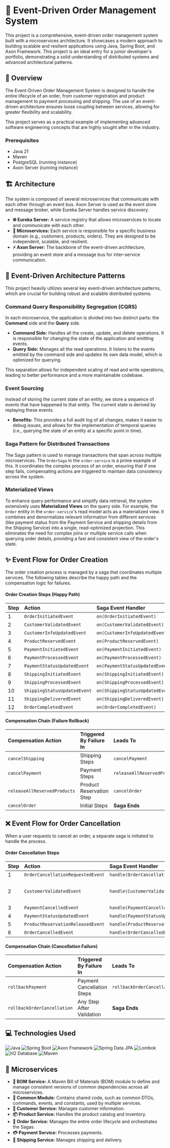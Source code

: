 # 📝 Event-Driven Order Management System

This project is a comprehensive, event-driven order management system built with a microservices architecture. It showcases a modern approach to building scalable and resilient applications using Java, Spring Boot, and Axon Framework. This project is an ideal entry for a junior developer's portfolio, demonstrating a solid understanding of distributed systems and advanced architectural patterns.

## 📜 Overview

The Event-Driven Order Management System is designed to handle the entire lifecycle of an order, from customer registration and product management to payment processing and shipping. The use of an event-driven architecture ensures loose coupling between services, allowing for greater flexibility and scalability.

This project serves as a practical example of implementing advanced software engineering concepts that are highly sought after in the industry.

### Prerequisites

- Java 21
- Maven
- PostgreSQL (running instance)
- Axon Server (running instance)

## 🏗️ Architecture

The system is composed of several microservices that communicate with each other through an event bus. Axon Server is used as the event store and message broker, while Eureka Server handles service discovery.

-   **🌐 Eureka Server:** A service registry that allows microservices to locate and communicate with each other.
-   **🧩 Microservices:** Each service is responsible for a specific business domain (e.g., customers, products, orders). They are designed to be independent, scalable, and resilient.
-   **⚡ Axon Server:** The backbone of the event-driven architecture, providing an event store and a message bus for inter-service communication.

## 🔄 Event-Driven Architecture Patterns

This project heavily utilizes several key event-driven architecture patterns, which are crucial for building robust and scalable distributed systems.

### Command Query Responsibility Segregation (CQRS)

In each microservice, the application is divided into two distinct parts: the **Command** side and the **Query** side.

-   **Command Side:** Handles all the create, update, and delete operations. It is responsible for changing the state of the application and emitting events.
-   **Query Side:** Manages all the read operations. It listens to the events emitted by the command side and updates its own data model, which is optimized for querying.

This separation allows for independent scaling of read and write operations, leading to better performance and a more maintainable codebase.

### Event Sourcing

Instead of storing the current state of an entity, we store a sequence of events that have happened to that entity. The current state is derived by replaying these events.

-   **Benefits:** This provides a full audit log of all changes, makes it easier to debug issues, and allows for the implementation of temporal queries (i.e., querying the state of an entity at a specific point in time).

### Saga Pattern for Distributed Transactions

The Saga pattern is used to manage transactions that span across multiple microservices. The `OrderSaga` in the `order-service` is a prime example of this. It coordinates the complex process of an order, ensuring that if one step fails, compensating actions are triggered to maintain data consistency across the system.

### Materialized Views

To enhance query performance and simplify data retrieval, the system extensively uses **Materialized Views** on the query side. For example, the `Order` entity in the `order-service`'s read model acts as a materialized view. It combines and denormalizes relevant information from different services (like payment status from the Payment Service and shipping details from the Shipping Service) into a single, read-optimized projection. This eliminates the need for complex joins or multiple service calls when querying order details, providing a fast and consistent view of the order's state.

## ✨ Event Flow for Order Creation

The order creation process is managed by a saga that coordinates multiple services. The following tables describe the happy path and the compensation logic for failures.

#### Order Creation Steps (Happy Path)

| Step | Action | Saga Event Handler | On Success | On Failure |
| :--- | :--- | :--- | :--- | :--- |
| 1 | `OrderInitiatedEvent` | `on(OrderInitiatedEvent)` | `ValidateCustomerCommand` | `cancelOrder` |
| 2 | `CustomerValidatedEvent` | `on(CustomerValidatedEvent)` | `UpdateCustomerInfoCommand` | `cancelOrder` |
| 3 | `CustomerInfoUpdatedEvent` | `on(CustomerInfoUpdatedEvent)` | `ReserveProductCommand` | `releaseAllReservedProducts` |
| 4 | `ProductReservedEvent` | `on(ProductReservedEvent)` | `InitiatePaymentCommand` | `releaseAllReservedProducts` |
| 5 | `PaymentInitiatedEvent` | `on(PaymentInitiatedEvent)` | `ProcessPaymentCommand` | `cancelPayment` |
| 6 | `PaymentProcessedEvent` | `on(PaymentProcessedEvent)` | `UpdatePaymentStatusCommand` | `cancelPayment` |
| 7 | `PaymentStatusUpdatedEvent` | `on(PaymentStatusUpdatedEvent)` | `InitiateShippingCommand` | `cancelShipping` |
| 8 | `ShippingInitiatedEvent` | `on(ShippingInitiatedEvent)` | `ProcessShippingCommand` | `cancelShipping` |
| 9 | `ShippingProcessedEvent` | `on(ShippingProcessedEvent)` | `UpdateShippingStatusCommand` | `cancelShipping` |
| 10 | `ShippingStatusUpdatedEvent` | `on(ShippingStatusUpdatedEvent)` | `DeliverShippingCommand` | `cancelShipping` |
| 11 | `ShippingDeliveredEvent` | `on(ShippingDeliveredEvent)` | `CompleteOrderCommand` | `cancelShipping` |
| 12 | `OrderCompletedEvent` | `on(OrderCompletedEvent)` | **Saga Ends** | - |

#### Compensation Chain (Failure Rollback)

| Compensation Action | Triggered By Failure In | Leads To |
| :--- | :--- | :--- |
| `cancelShipping` | Shipping Steps | `cancelPayment` |
| `cancelPayment` | Payment Steps | `releaseAllReservedProducts` |
| `releaseAllReservedProducts`| Product Reservation Step| `cancelOrder` |
| `cancelOrder` | Initial Steps | **Saga Ends** |

## ❌ Event Flow for Order Cancellation

When a user requests to cancel an order, a separate saga is initiated to handle the process.

#### Order Cancellation Steps

| Step | Action | Saga Event Handler | Condition / On Success | On Failure |
| :--- | :--- | :--- | :--- | :--- |
| 1 | `OrderCancellationRequestedEvent` | `handle(OrderCancellationRequestedEvent)` | `ValidateCustomerCommand` | Saga Ends |
| 2 | `CustomerValidatedEvent` | `handle(CustomerValidatedEvent)` | **If paymentId:** `CancelPaymentCommand`<br>**Else:** `ReleaseProductReservationCommand` | Saga Ends |
| 3 | `PaymentCancelledEvent` | `handle(PaymentCancelledEvent)` | `UpdatePaymentStatusCommand` | `rollbackPayment` |
| 4 | `PaymentStatusUpdatedEvent` | `handle(PaymentStatusUpdatedEvent)` | `ReleaseProductReservationCommand` | `rollbackPayment` |
| 5 | `ProductReservationReleasedEvent` | `handle(ProductReservationReleasedEvent)` | `CancelOrderCommand` | `rollbackOrderCancellation` |
| 6 | `OrderCancelledEvent` | `handle(OrderCancelledEvent)` | **Saga Ends** | - |

#### Compensation Chain (Cancellation Failure)

| Compensation Action | Triggered By Failure In | Leads To |
| :--- | :--- | :--- |
| `rollbackPayment` | Payment Cancellation Steps | `rollbackOrderCancellation` |
| `rollbackOrderCancellation`| Any Step After Validation | **Saga Ends** |

## 💻 Technologies Used

![Java](https://img.shields.io/badge/Java-21-blue.svg?style=for-the-badge&logo=openjdk)
![Spring Boot](https://img.shields.io/badge/Spring_Boot-3.x-green.svg?style=for-the-badge&logo=spring-boot)
![Axon Framework](https://img.shields.io/badge/Axon%20Framework-4.x-blue.svg?style=for-the-badge)
![Spring Data JPA](https://img.shields.io/badge/Spring%20Data%20JPA-blue.svg?style=for-the-badge)
![Lombok](https://img.shields.io/badge/Lombok-a9429e?style=for-the-badge&logo=lombok&logoColor=white)
![H2 Database](https://img.shields.io/badge/H2%20Database-gray.svg?style=for-the-badge)
![Maven](https://img.shields.io/badge/Maven-C71A36?style=for-the-badge&logo=apache-maven&logoColor=white)

## 🧩 Microservices

-   **📜 BOM Service:** A Maven Bill of Materials (BOM) module to define and manage consistent versions of common dependencies across all microservices.
-   **🧱 Common Module:** Contains shared code, such as common DTOs, commands, events, and constants, used by multiple services.
-   **👤 Customer Service:** Manages customer information.
-   **📦 Product Service:** Handles the product catalog and inventory.
-   **🛒 Order Service:** Manages the entire order lifecycle and orchestrates the Sagas.
-   **💳 Payment Service:** Processes payments.
-   **🚚 Shipping Service:** Manages shipping and delivery.